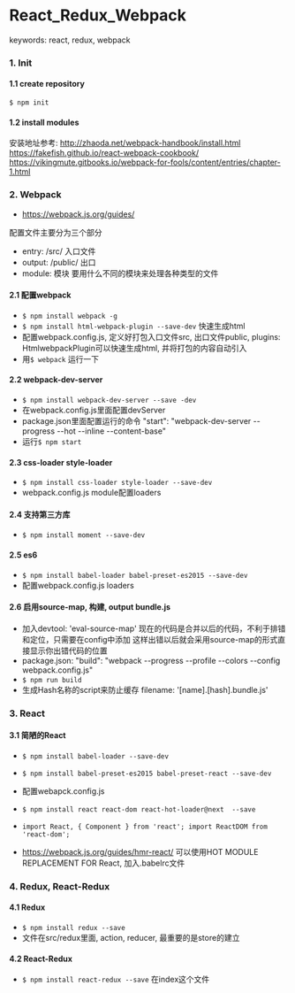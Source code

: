 # React_Redux_Webpack
keywords: react, redux, webpack

### 1. Init

#### 1.1 create repository

`$ npm init`

#### 1.2 install modules

安装地址参考:
http://zhaoda.net/webpack-handbook/install.html
https://fakefish.github.io/react-webpack-cookbook/
https://vikingmute.gitbooks.io/webpack-for-fools/content/entries/chapter-1.html

### 2. Webpack
- https://webpack.js.org/guides/

配置文件主要分为三个部分
- entry: /src/ 入口文件
- output: /public/ 出口
- module: 模块 要用什么不同的模块来处理各种类型的文件

#### 2.1 配置webpack
- `$ npm install webpack -g`
- `$ npm install html-webpack-plugin --save-dev` 快速生成html
- 配置webpack.config.js, 定义好打包入口文件src, 出口文件public, plugins: HtmlwebpackPlugin可以快速生成html,
并将打包的内容自动引入
- 用`$ webpack` 运行一下

#### 2.2 webpack-dev-server
- `$ npm install webpack-dev-server --save -dev`
- 在webpack.config.js里面配置devServer
- package.json里面配置运行的命令 "start": "webpack-dev-server --progress --hot --inline --content-base"
- 运行`$ npm start`

#### 2.3 css-loader style-loader
- `$ npm install css-loader style-loader --save-dev`
- webpack.config.js module配置loaders

#### 2.4 支持第三方库
- `$ npm install moment --save-dev`

#### 2.5 es6
- `$ npm install babel-loader babel-preset-es2015 --save-dev`
- 配置webpack.config.js loaders

#### 2.6 启用source-map, 构建, output bundle.js
- 加入devtool: 'eval-source-map' 现在的代码是合并以后的代码，不利于排错和定位，只需要在config中添加
这样出错以后就会采用source-map的形式直接显示你出错代码的位置
- package.json: "build": "webpack --progress --profile --colors --config webpack.config.js"
- `$ npm run build`
- 生成Hash名称的script来防止缓存 filename: '[name].[hash].bundle.js'


### 3. React
#### 3.1 简陋的React
- `$ npm install babel-loader --save-dev`
- `$ npm install babel-preset-es2015 babel-preset-react --save-dev`
- 配置webapck.config.js
- `$ npm install react react-dom react-hot-loader@next  --save`
- `import React, { Component } from 'react'; import ReactDOM from 'react-dom';`

- https://webpack.js.org/guides/hmr-react/ 可以使用HOT MODULE REPLACEMENT FOR React,
加入.babelrc文件

### 4. Redux, React-Redux
#### 4.1 Redux
- `$ npm install redux --save`
- 文件在src/redux里面, action, reducer, 最重要的是store的建立

#### 4.2 React-Redux
- `$ npm install react-redux --save`
在index这个文件
